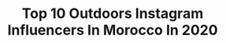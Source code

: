 ---
title: Top 10 Outdoors Instagram Influencers In Morocco In 2020
description: >-
  Find top outdoors Instagram influencers in Morocco in 2020. Most popular hashtags: #covid19 #happy #photographer #outdoors.
platform: Instagram
profiles:
  - username: "salmaamahzoune"
    fullname: >-
      𝐒𝐚𝐥𝐦𝐚 𝐀𝐦𝐚𝐡𝐳𝐨𝐮𝐧𝐞
    location: "Morocco"
    followers: 251901
    engagement: 279
    commentsToLikes: 0.025875
    id: ck0vwduaat8tw0i19ed542mr2
    verified: false
    hashtags: "#farmlife, #domainesamahzoune, #sisterhood, #staysafe"
  - username: "nomadstrails"
    fullname: >-
      Matilda & Peyman 🇫🇮
    location: "Morocco"
    followers: 11533
    engagement: 842
    commentsToLikes: 0.056046
    id: ck5zun9yw2orn0i14ny88nb4j
    verified: false
    hashtags: "#hiking, #weliveoutdoors, #alertnotanxious, #covid19"
  - username: "dazzling_hailey"
    fullname: >-
      Hailey
    location: "Morocco"
    followers: 6094
    engagement: 484
    commentsToLikes: 0.074096
    id: ckap06nxuoz5d0i7840etxhx3
    verified: false
    hashtags: "#videocreators, #enjoylife, #hikingday, #hikingworldwide"
  - username: "letsjustgoaway14"
    fullname: >-
      Leito 🤸🏼‍♂️& Antonia 💃🏼
    location: "Morocco"
    followers: 14505
    engagement: 761
    commentsToLikes: 0.087914
    id: ck135ojdl2fxt0i19cmxmv8pa
    verified: false
    hashtags: "#travelwomenhub, #covid19, #girls, #igmarrakech"
  - username: "arsalane__"
    fullname: >-
      Arsalane
    location: "Morocco"
    followers: 7964
    engagement: 851
    commentsToLikes: 0.041612
    id: ck5ciat3asb960i11thbrvx4l
    verified: false
    hashtags: "#sun, #mountain, #myart, #workinprogress"
  - username: "marcoscarani"
    fullname: >-
      Marco Scarani
    location: "Morocco"
    followers: 10502
    engagement: 635
    commentsToLikes: 0.040164
    id: ck13acu8zpr2j0i19nqkyjbrl
    verified: false
    hashtags: "#christmaseve, #anemone, #moroccanterrace, #valentineday"
  - username: "merzougui_official"
    fullname: >-
      ʏᴏᴜ ᴡɪʟʟ ɴᴇᴠᴇʀ ᴜɴᴅᴇʀsᴛᴀɴᴅ ᴍᴇ
    location: "Morocco"
    followers: 69986
    engagement: 203
    commentsToLikes: 0.014870
    id: ck5hscddqwcuv0i11zq505pce
    verified: false
    hashtags: "#wildlife, #photo, #hiking, #naturelovers"
  - username: "elguerroujhicham"
    fullname: >-
      Hicham El Guerrouj
    location: "Morocco"
    followers: 20589
    engagement: 566
    commentsToLikes: 0.016087
    id: ck5bwdzpelifl0i11y5wcnw24
    verified: true
    hashtags: "#hebri, #micheljazy, #jimryun, #staystrong"
  - username: "caro_sure"
    fullname: >-
      Carolina Segura
    location: "Morocco"
    followers: 5950
    engagement: 1116
    commentsToLikes: 0.047131
    id: ck8t816v5iqei0j78wgea2590
    verified: false
    hashtags: "#budist, #cycling, #bereber, #runner"
  - username: "bahajoubphotography"
    fullname: >-
      • BADR BAHAJOUB | بدر بهجوب •
    location: "Morocco"
    followers: 26823
    engagement: 102
    commentsToLikes: 0.009677
    id: ck5hscem5wcxd0i11th2qmhmm
    verified: false
    hashtags: "#retouching, #retouchingacademy, #outdoor, #picoftheday"
---
